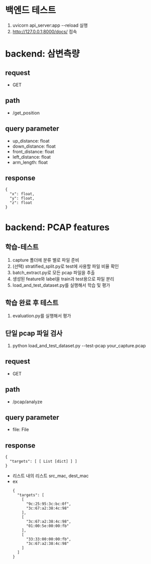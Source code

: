 # 백엔드 테스트
1. uvicorn api_server:app --reload 실행
2. http://127.0.0.1:8000/docs/ 접속

# backend: 삼변측량
## request
- GET

## path
- /get_position

## query parameter
- up_distance: float
- down_distance: float
- front_distance: float
- left_distance: float
- arm_length: float

## response
```
{
  "x": float,
  "y": float,
  "z": float
}
```

# backend: PCAP features
## 학습-테스트
1. capture 폴더에 분류 별로 파일 준비
2. (선택) stratified_split.py로 test에 사용할 파일 비율 확인
3. batch_extract.py로 모든 pcap 파일을 추출
4. 생성된 feature와 label을 train과 test용으로 파일 분리
5. load_and_test_dataset.py를 실행해서 학습 및 평가

## 학습 완료 후 테스트
1. evaluation.py를 실행해서 평가

## 단일 pcap 파일 검사
1. python load_and_test_dataset.py --test-pcap your_capture.pcap

## request
- GET

## path
- /pcap/analyze

## query parameter
- file: File

## response
```
{
  "targets": [ [ List [dict] ] ]
}
```
- 리스트 내의 리스트 src_mac, dest_mac
- ex
  ```
  {
    "targets": [
      [
        "9c:25:95:3c:bc:0f",
        "3c:67:a2:38:4c:98"
      ],
      [
        "3c:67:a2:38:4c:98",
        "01:00:5e:00:00:fb"
      ],
      [
        "33:33:00:00:00:fb",
        "3c:67:a2:38:4c:98"
      ]
    ]
  }
  ```
